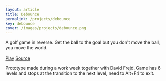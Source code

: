 ```yaml
---
layout: article
title: Debounce
permalink: /projects/debounce
key: debounce
cover: /images/projects/debounce.png
---
```


A golf game in reverse. Get the ball to the goal but you don't move the ball, you move the world.<br>
<br>
[Play][Play] [Source][Source]

<!--more-->

Prototype made during a work week together with David Frejd. Game has 6 levels and stops at the transition to the next level, need to Alt+F4 to exit.


[Play]: https://1drv.ms/u/s!Alo1Yy_r6THO6hrWcgL7oPT7h6-Q "Play"
[Source]: https://github.com/SvDvorak/Debouncer "Source"